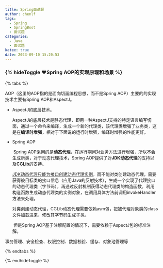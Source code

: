 ```yaml
---
title: Spring面试题
author: chenlf
tags:
  - Spring
  - SpringBoot
  - 面试题
categories:
  - Java
  - 面试题
katex: true
date: 2023-09-10 15:20:53
---
```


### {% hideToggle ❤️Spring AOP的实现原理和场景 %}

{% tabs %}

<!-- tab 实现原理 -->

AOP（这里的AOP指的是面向切面编程思想，而不是Spring AOP）主要的的实现技术主要有Spring AOP和AspectJ。

- AspectJ的底层技术。

  ​	AspectJ的底层技术是静态代理，即用一种AspectJ支持的特定语言编写切面，通过一个命令来编译，生成一个新的代理类，该代理类增强了业务类，这是在**编译时增强**，相对于下面说的运行时增强，编译时增强的性能更好。 

- Spring AOP

  ​	Spring AOP采用的是**动态代理**，在运行期间对业务方法进行增强，所以不会生成新类，对于动态代理技术，Spring AOP提供了对**JDK动态代理**的支持以及**CGLib**的支持。
  
	​	<u>JDK动态代理只能为接口创建动态代理实例</u>，而不能对类创建动态代理。需要获得被目标类的接口信息（应用Java的反射技术），生成一个实现了代理接口的动态代理类（字节码），再通过反射机制获得动态代理类的构造函数，利用构造函数生成动态代理类的实例对象，在调用具体方法前调用invokeHandler方法来处理。
  
	​	对类创建动态代理，CGLib动态代理需要依赖asm包，把被代理对象类的class文件加载进来，修改其字节码生成子类。
  
  ​	但是Spring AOP基于注解配置的情况下，需要依赖于AspectJ包的标准注解。

<!-- endtab -->

<!-- tab 场景 -->

事务管理、安全检查、权限控制、数据校验、缓存、对象池管理等

<!-- endtab -->

{% endtabs %}

{% endhideToggle %}

